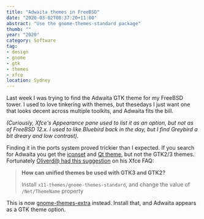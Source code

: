 ```yaml
---
title: "Adwaita themes in FreeBSD"
date: "2020-03-02T08:37:20+11:00"
abstract: "Use the gnome-themes-standard package"
thumb: ""
year: "2020"
category: Software
tag:
- design
- gnome
- gtk
- themes
- xfce
location: Sydney
---
```

Last week I was trying to find the Adwaita GTK theme for my FreeBSD tower. I used to love tinkering with themes, but thesedays I just want one that looks decent across multiple toolkits, and Adwaita fits the bill.

*(Curiously, Xfce's Appearance pane used to list it as an option, but not as of FreeBSD 12.x. I used to like Bluebird back in the day, but I find Greybird a bit dreary and low contrast).*

Finding it in the ports system proved trickier than I expected. If you search for Adwaita you get the [iconset](https://www.freshports.org/x11-themes/adwaita-icon-theme/) and [Qt theme](https://www.freshports.org/x11-themes/adwaita-qt/), but not the GTK2/3 themes. Fortunately [Oliverd@ had this suggestion](https://people.freebsd.org/~olivierd/xfce-faq.html) on his Xfce FAQ:

> **How can unified themes be used with GTK3 and GTK2?**
> 
> Install `x11-themes/gnome-themes-standard`, and change the value of `/Net/ThemeName` property

This is now [gnome-themes-extra](https://www.freshports.org/x11-themes/gnome-themes-extra/) instead. Install that, and Adwaita appears as a GTK theme option.

